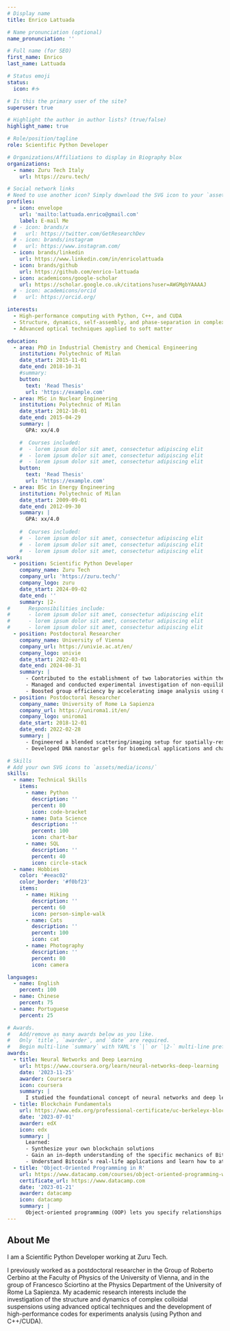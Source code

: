 ```yaml
---
# Display name
title: Enrico Lattuada

# Name pronunciation (optional)
name_pronunciation: ''

# Full name (for SEO)
first_name: Enrico
last_name: Lattuada

# Status emoji
status:
  icon: #☕️

# Is this the primary user of the site?
superuser: true

# Highlight the author in author lists? (true/false)
highlight_name: true

# Role/position/tagline
role: Scientific Python Developer

# Organizations/Affiliations to display in Biography blox
organizations:
  - name: Zuru Tech Italy
    url: https://zuru.tech/

# Social network links
# Need to use another icon? Simply download the SVG icon to your `assets/media/icons/` folder.
profiles:
  - icon: envelope
    url: 'mailto:lattuada.enrico@gmail.com'
    label: E-mail Me
  # - icon: brands/x
  #   url: https://twitter.com/GetResearchDev
  # - icon: brands/instagram
  #   url: https://www.instagram.com/
  - icon: brands/linkedin
    url: https://www.linkedin.com/in/enricolattuada
  - icon: brands/github
    url: https://github.com/enrico-lattuada
  - icon: academicons/google-scholar
    url: https://scholar.google.co.uk/citations?user=AWGMgbYAAAAJ
  # - icon: academicons/orcid
  #   url: https://orcid.org/

interests:
  - High-performance computing with Python, C++, and CUDA
  - Structure, dynamics, self-assembly, and phase-separation in complex fluids
  - Advanced optical techniques applied to soft matter

education:
  - area: PhD in Industrial Chemistry and Chemical Engineering
    institution: Polytechnic of Milan
    date_start: 2015-11-01
    date_end: 2018-10-31
    #summary:
    button:
      text: 'Read Thesis'
      url: 'https://example.com'
  - area: MSc in Nuclear Engineering
    institution: Polytechnic of Milan
    date_start: 2012-10-01
    date_end: 2015-04-29
    summary: |
      GPA: xx/4.0

    #  Courses included:
    #  - lorem ipsum dolor sit amet, consectetur adipiscing elit
    #  - lorem ipsum dolor sit amet, consectetur adipiscing elit
    #  - lorem ipsum dolor sit amet, consectetur adipiscing elit
    button:
      text: 'Read Thesis'
      url: 'https://example.com'
  - area: BSc in Energy Engineering
    institution: Polytechnic of Milan
    date_start: 2009-09-01
    date_end: 2012-09-30
    summary: |
      GPA: xx/4.0
      
    #  Courses included:
    #  - lorem ipsum dolor sit amet, consectetur adipiscing elit
    #  - lorem ipsum dolor sit amet, consectetur adipiscing elit
    #  - lorem ipsum dolor sit amet, consectetur adipiscing elit
work:
  - position: Scientific Python Developer
    company_name: Zuru Tech
    company_url: 'https://zuru.tech/'
    company_logo: zuru
    date_start: 2024-09-02
    date_end: ''
    summary: |2-
#      Responsibilities include:
#      - lorem ipsum dolor sit amet, consectetur adipiscing elit
#      - lorem ipsum dolor sit amet, consectetur adipiscing elit
#      - lorem ipsum dolor sit amet, consectetur adipiscing elit
  - position: Postdoctoral Researcher
    company_name: University of Vienna
    company_url: https://univie.ac.at/en/
    company_logo: univie
    date_start: 2022-03-01
    date_end: 2024-08-31
    summary: |
      - Contributed to the establishment of two laboratories within the group, specializing in Microscopy/Optics and Chemistry.
      - Managed and conducted experimental investigation of non‑equilibrium effects in sedimentation, measuring multiscale dynamics of samples from microscopy videos with Fourier Trasformed image correlation analysis (Differential Dynamic Microscopy).
      - Boosted group efficiency by accelerating image analysis using GPU‑based Fast Fourier Transform, cutting down analysis time from hours to seconds.
  - position: Postdoctoral Researcher
    company_name: University of Rome La Sapienza
    company_url: https://uniroma1.it/en/
    company_logo: uniroma1
    date_start: 2018-12-01
    date_end: 2022-02-28
    summary: |
      - Engineered a blended scattering/imaging setup for spatially‑resolved dynamics measurement of colloidal samples through image correlation analysis (Photon Correlation Imaging).
      - Developed DNA nanostar gels for biomedical applications and characterized their properties using advanced optical and microscopy techniques.

# Skills
# Add your own SVG icons to `assets/media/icons/`
skills:
  - name: Technical Skills
    items:
      - name: Python
        description: ''
        percent: 80
        icon: code-bracket
      - name: Data Science
        description: ''
        percent: 100
        icon: chart-bar
      - name: SQL
        description: ''
        percent: 40
        icon: circle-stack
  - name: Hobbies
    color: '#eeac02'
    color_border: '#f0bf23'
    items:
      - name: Hiking
        description: ''
        percent: 60
        icon: person-simple-walk
      - name: Cats
        description: ''
        percent: 100
        icon: cat
      - name: Photography
        description: ''
        percent: 80
        icon: camera

languages:
  - name: English
    percent: 100
  - name: Chinese
    percent: 75
  - name: Portuguese
    percent: 25

# Awards.
#   Add/remove as many awards below as you like.
#   Only `title`, `awarder`, and `date` are required.
#   Begin multi-line `summary` with YAML's `|` or `|2-` multi-line prefix and indent 2 spaces below.
awards:
  - title: Neural Networks and Deep Learning
    url: https://www.coursera.org/learn/neural-networks-deep-learning
    date: '2023-11-25'
    awarder: Coursera
    icon: coursera
    summary: |
      I studied the foundational concept of neural networks and deep learning. By the end, I was familiar with the significant technological trends driving the rise of deep learning; build, train, and apply fully connected deep neural networks; implement efficient (vectorized) neural networks; identify key parameters in a neural network’s architecture; and apply deep learning to your own applications.
  - title: Blockchain Fundamentals
    url: https://www.edx.org/professional-certificate/uc-berkeleyx-blockchain-fundamentals
    date: '2023-07-01'
    awarder: edX
    icon: edx
    summary: |
      Learned:
      - Synthesize your own blockchain solutions
      - Gain an in-depth understanding of the specific mechanics of Bitcoin
      - Understand Bitcoin’s real-life applications and learn how to attack and destroy Bitcoin, Ethereum, smart contracts and Dapps, and alternatives to Bitcoin’s Proof-of-Work consensus algorithm
  - title: 'Object-Oriented Programming in R'
    url: https://www.datacamp.com/courses/object-oriented-programming-with-s3-and-r6-in-r
    certificate_url: https://www.datacamp.com
    date: '2023-01-21'
    awarder: datacamp
    icon: datacamp
    summary: |
      Object-oriented programming (OOP) lets you specify relationships between functions and the objects that they can act on, helping you manage complexity in your code. This is an intermediate level course, providing an introduction to OOP, using the S3 and R6 systems. S3 is a great day-to-day R programming tool that simplifies some of the functions that you write. R6 is especially useful for industry-specific analyses, working with web APIs, and building GUIs.
---
```


## About Me

I am a Scientific Python Developer working at Zuru Tech.

I previously worked as a postdoctoral researcher in the Group of Roberto Cerbino at the Faculty of Physics of the University of Vienna, and in the group of Francesco Sciortino at the Physics Department of the University of Rome La Sapienza. My academic research interests include the investigation of the structure and dynamics of complex colloidal suspensions using advanced optical techniques and the development of high-performance codes for experiments analysis (using Python and C++/CUDA).
